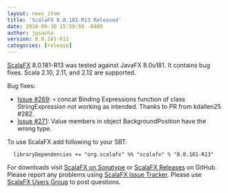 ```yaml
---
layout: news_item
title: 'ScalaFX 8.0.181-R13 Released'
date: 2018-09-30 15:59:59 -0400
author: jpsacha
version: 8.0.181-R13
categories: [release]
---
```


[ScalaFX][1] 8.0.181-R13 was tested against JavaFX 8.0u181. It contains bug fixes.
Scala 2.10, 2.11, and 2.12 are supported.

Bug fixes:

* [Issue #269][269]: `+` concat Binding Expressions function of class StringExpression not working as intended. Thanks to PR from kdallen25 #282.
* [Issue #271][271]: Value members in object BackgroundPosition have the wrong type.


To use ScalaFX add following to your SBT:

      libraryDependencies += "org.scalafx" %% "scalafx" % "8.0.181-R13"

For downloads visit [ScalaFX on Sonatype][2] or [ScalaFX Releases][3] on GitHub. 
Please report any problems using [ScalaFX Issue Tracker][4]. 
Please use [ScalaFX Users Group][5] to post questions. 

[1]: http://scalafx.org
[2]: http://search.maven.org/#search&#124;ga&#124;1&#124;scalafx
[3]: https://github.com/scalafx/scalafx/releases
[4]: https://github.com/scalafx/scalafx/issues
[5]: https://groups.google.com/forum/#!forum/scalafx-users

[269]: https://github.com/scalafx/scalafx/issues/269
[271]: https://github.com/scalafx/scalafx/issues/271
